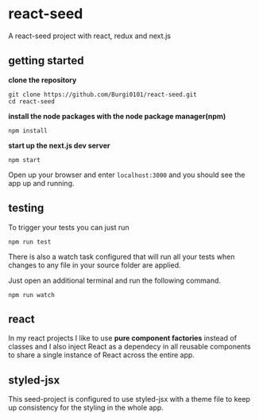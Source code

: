 # react-seed

A react-seed project with react, redux and next.js


## getting started

**clone the repository**
```
git clone https://github.com/Burgi0101/react-seed.git
cd react-seed
```
**install the node packages with the node package manager(npm)**
```
npm install
```
**start up the next.js dev server**
```
npm start
```
Open up your browser and enter ```localhost:3000``` and you should see the app up and running.

## testing
To trigger your tests you can just run 
```
npm run test
```
There is also a watch task configured that will run all your tests when changes to
any file in your source folder are applied.

Just open an additional terminal and run the following command.
```
npm run watch
```
## react
In my react projects I like to use **pure component factories** instead of classes and I also
inject React as a dependecy in all reusable components to share a single instance of React across
the entire app.

## styled-jsx
This seed-project is configured to use styled-jsx with a theme file to keep up consistency
for the styling in the whole app. 

